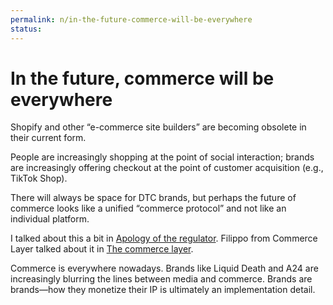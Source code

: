 ```yaml
---
permalink: n/in-the-future-commerce-will-be-everywhere
status: 
---
```

# In the future, commerce will be everywhere

Shopify and other “e-commerce site builders” are becoming obsolete in their current form.

People are increasingly shopping at the point of social interaction; brands are increasingly offering checkout at the point of customer acquisition (e.g., TikTok Shop).

There will always be space for DTC brands, but perhaps the future of commerce looks like a unified “commerce protocol” and not like an individual platform.

I talked about this a bit in [Apology of the regulator](https://nebulab.com/newsletter/apology-of-the-regulator). Filippo from Commerce Layer talked about it in [The commerce layer](https://commercefordevs.org/the-commerce-layer/).

Commerce is everywhere nowadays. Brands like Liquid Death and A24 are increasingly blurring the lines between media and commerce. Brands are brands—how they monetize their IP is ultimately an implementation detail.
